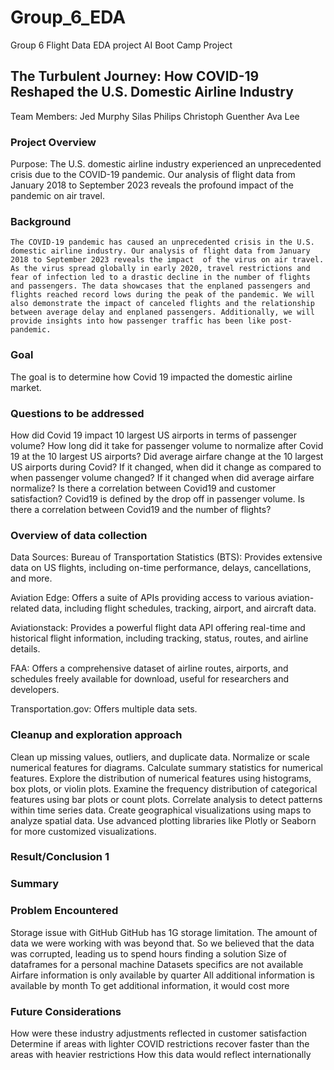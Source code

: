 # Group_6_EDA
Group 6 Flight Data EDA project
AI Boot Camp Project 
## The Turbulent Journey: How COVID-19 Reshaped the U.S. Domestic Airline Industry

Team Members:
Jed Murphy
Silas Philips
Christoph Guenther
Ava Lee

### Project Overview
Purpose:
	The U.S. domestic airline industry experienced an unprecedented crisis due to the COVID-19 pandemic. Our analysis of flight data from January 2018 to September 2023 reveals the profound impact of the pandemic on air travel.


### Background
	The COVID-19 pandemic has caused an unprecedented crisis in the U.S. domestic airline industry. Our analysis of flight data from January 2018 to September 2023 reveals the impact	of the virus on air travel. As the virus spread globally in early 2020, travel restrictions and fear of infection led to a drastic decline in the number of flights and passengers. The data showcases that the enplaned passengers and flights reached record lows during the peak of the pandemic. We will also demonstrate the impact of canceled flights and the relationship between average delay and enplaned passengers. Additionally, we will provide insights into how passenger traffic has been like post-pandemic.

### Goal
The goal is to determine how Covid 19 impacted the domestic airline market.

### Questions to be addressed
How did Covid 19 impact 10 largest US airports in terms of passenger volume?
How long did it take for passenger volume to normalize after Covid 19 at the 10 largest US
airports?
Did average airfare change at the 10 largest US airports during Covid?
If it changed, when did it change as compared to when passenger volume changed?
If it changed when did average airfare normalize?
Is there a correlation between Covid19 and customer satisfaction?
Covid19 is defined by the drop off in passenger volume.
Is there a correlation between Covid19 and the number of flights?

### Overview of data collection
Data Sources: 
Bureau of Transportation Statistics (BTS):
	Provides extensive data on US flights, including on-time
	performance, delays, cancellations, and more.

Aviation Edge: 
	Offers a suite of APIs providing access to various aviation-related
	data, including flight schedules, tracking, airport, and aircraft
	data.

Aviationstack: 
	Provides a powerful flight data API offering real-time and
	historical flight information, including tracking, status, routes,
	and airline details.

FAA: 
	Offers a comprehensive dataset of airline routes, airports, and
	schedules freely available for download, useful for researchers
	and developers.

Transportation.gov: 
	Offers multiple data sets.

### Cleanup and exploration approach 
Clean up missing values, outliers, and duplicate data.
Normalize or scale numerical features for diagrams.
Calculate summary statistics for numerical features.
Explore the distribution of numerical features using histograms, box plots, or violin plots.
Examine the frequency distribution of categorical features using bar plots or count plots.
Correlate analysis to detect patterns within time series data.
Create geographical visualizations using maps to analyze spatial data.
Use advanced plotting libraries like Plotly or Seaborn for more customized visualizations.

### Result/Conclusion 1








### Summary






### Problem Encountered
Storage issue with GitHub 
	        GitHub has 1G storage limitation.  The amount of data we were working with was beyond that.  So we believed that the data was corrupted, leading us            to spend hours finding a solution 
Size of dataframes for a personal machine
Datasets specifics are not available
	        Airfare information is only available by quarter
          All additional information is available by month
          To get additional information, it would cost more 

### Future Considerations
How were these industry adjustments reflected in customer satisfaction
Determine if areas with lighter COVID restrictions recover faster than the areas with heavier restrictions
How this data would reflect internationally






























